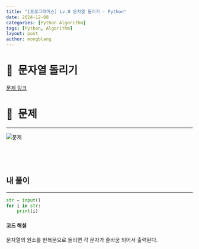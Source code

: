 ```yaml
---
title: "[프로그래머스] Lv.0 문자열 돌리기 - Python"
date: 2024-12-08 
categories: [Python Algorithm]
tags: [Python, Algorithm]
layout: post
author: mongblang
---
```


# 📌&nbsp; **문자열 돌리기**
[문제 링크](https://school.programmers.co.kr/learn/courses/30/lessons/181945)  

# 📝&nbsp; **문제**
---
![문제](https://github.com/user-attachments/assets/50163909-2d73-437e-b275-2c725fcb5d1a)


&nbsp;  

&nbsp;   



## **내 풀이**  
---  

```python
str = input()
for i in str:
    print(i)
```


#### **코드 해설**  
문자열의 원소를 반복문으로 돌리면 각 문자가 줄바꿈 되어서 출력된다. 

&nbsp;   